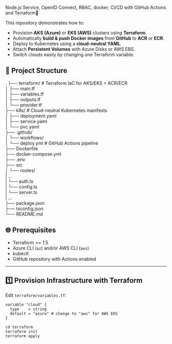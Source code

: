 Node.js Service, OpenID Connect, RBAC, docker, CI/CD with GitHub Actions and Terraform🐳

This repository demonstrates how to:
- Provision **AKS (Azure)** or **EKS (AWS)** clusters using **Terraform**.
- Automatically **build & push Docker images** from **GitHub** to **ACR** or **ECR**.
- Deploy to Kubernetes using a **cloud-neutral YAML**.
- Attach **Persistent Volumes** with Azure Disks or AWS EBS.
- Switch clouds easily by changing one Terraform variable.

## 📂 Project Structure

.
├── terraform/ # Terraform IaC for AKS/EKS + ACR/ECR  
│ ├── main.tf  
│ ├── variables.tf  
│ ├── outputs.tf  
│ └── provider.tf  
├── k8s/ # Cloud-neutral Kubernetes manifests  
│ ├── deployment.yaml  
│ ├── service.yaml  
│ └── pvc.yaml  
├── .github/  
│ └── workflows/  
│ └── deploy.yml # GitHub Actions pipeline  
├── Dockerfile  
├── docker-compose.yml  
├── .env  
├── src  
│ └── routes/  
|      ...   
| └── auth.ts  
| └── config.ts  
| └── server.ts  
| ...  
├── package.json  
├── tsconfig.json  
└── README.md  

## 🌐 Prerequisites

- Terraform >= 1.5
- Azure CLI (`az`) and/or AWS CLI (`aws`)
- kubectl
- GitHub repository with Actions enabled

---

## 1️⃣ Provision Infrastructure with Terraform

Edit `terraform/variables.tf`:

```hcl
variable "cloud" {
  type    = string
  default = "azure" # change to "aws" for AWS EKS
}

cd terraform
terraform init
terraform apply




